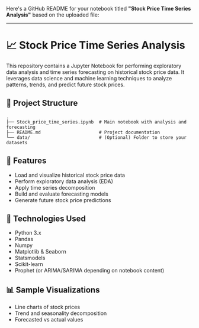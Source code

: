 Here's a GitHub README for your notebook titled **"Stock Price Time Series Analysis"** based on the uploaded file:

---

# 📈 Stock Price Time Series Analysis

This repository contains a Jupyter Notebook for performing exploratory data analysis and time series forecasting on historical stock price data. It leverages data science and machine learning techniques to analyze patterns, trends, and predict future stock prices.

## 📂 Project Structure

```
.
├── Stock_price_time_series.ipynb  # Main notebook with analysis and forecasting
├── README.md                      # Project documentation
└── data/                          # (Optional) Folder to store your datasets
```

## 🚀 Features

* Load and visualize historical stock price data
* Perform exploratory data analysis (EDA)
* Apply time series decomposition
* Build and evaluate forecasting models
* Generate future stock price predictions

## 🧰 Technologies Used

* Python 3.x
* Pandas
* Numpy
* Matplotlib & Seaborn
* Statsmodels
* Scikit-learn
* Prophet (or ARIMA/SARIMA depending on notebook content)

## 📊 Sample Visualizations

* Line charts of stock prices
* Trend and seasonality decomposition
* Forecasted vs actual values



